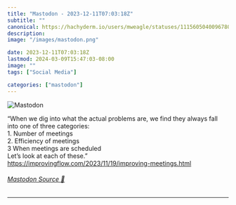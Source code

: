 ```yaml
---
title: "Mastodon - 2023-12-11T07:03:18Z"
subtitle: ""
canonical: https://hachyderm.io/users/mweagle/statuses/111560504009678052
description:
image: "/images/mastodon.png"

date: 2023-12-11T07:03:18Z
lastmod: 2024-03-09T15:47:03-08:00
image: ""
tags: ["Social Media"]

categories: ["mastodon"]
---
```

![Mastodon](/images/mastodon.png)

<p>“When we dig into what the actual problems are, we find they always fall into one of three categories:<br />	1.	Number of meetings<br />	2.	Efficiency of meetings<br />	3	When meetings are scheduled<br />Let’s look at each of these.”<br /><a href="https://improvingflow.com/2023/11/19/improving-meetings.html" target="_blank" rel="nofollow noopener noreferrer" translate="no"><span class="invisible">https://</span><span class="ellipsis">improvingflow.com/2023/11/19/i</span><span class="invisible">mproving-meetings.html</span></a></p>


###### [Mastodon Source 🐘](https://hachyderm.io/@mweagle/111560504009678052)

___
